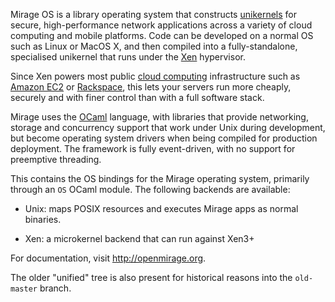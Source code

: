 Mirage OS is a library operating system that constructs [unikernels](http://queue.acm.org/detail.cfm?id=2566628)
for secure, high-performance network applications across a variety
of cloud computing and mobile platforms.  Code can be developed on a normal OS
such as Linux or MacOS X, and then compiled into a fully-standalone,
specialised unikernel that runs under the [Xen](http://xen.org/) hypervisor.

Since Xen powers most public [cloud computing](http://en.wikipedia.org/Cloud_computing)
infrastructure such as [Amazon EC2](http://aws.amazon.com) or [Rackspace](http://rackspace.com/cloud),
this lets your servers run more cheaply, securely and with finer control than
with a full software stack.

Mirage uses the [OCaml](http://ocaml.org/) language, with libraries that
provide networking, storage and concurrency support that work under Unix during
development, but become operating system drivers when being compiled for
production deployment. The framework is fully event-driven, with no support for
preemptive threading.

This contains the OS bindings for the Mirage operating system, primarily
through an `OS` OCaml module. The following backends are available:

* Unix: maps POSIX resources and executes Mirage apps as normal binaries.

* Xen: a microkernel backend that can run against Xen3+

For documentation, visit <http://openmirage.org>.

The older "unified" tree is also present for historical reasons into the
`old-master` branch.
